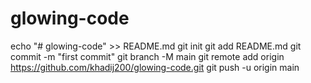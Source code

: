 # glowing-code
echo "# glowing-code" >> README.md
git init
git add README.md
git commit -m "first commit"
git branch -M main
git remote add origin https://github.com/khadij200/glowing-code.git
git push -u origin main
